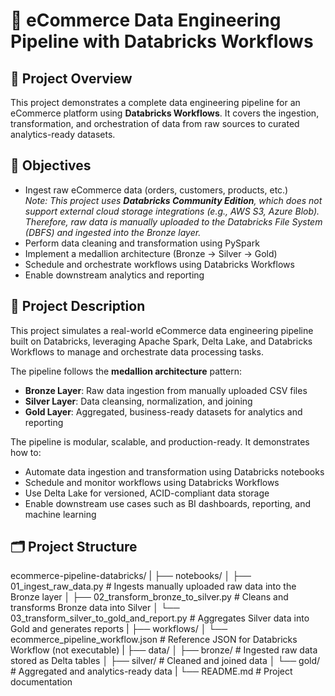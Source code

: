 # 🛒 eCommerce Data Engineering Pipeline with Databricks Workflows

## 📌 Project Overview

This project demonstrates a complete data engineering pipeline for an eCommerce platform using **Databricks Workflows**. It covers the ingestion, transformation, and orchestration of data from raw sources to curated analytics-ready datasets.

## 🎯 Objectives

- Ingest raw eCommerce data (orders, customers, products, etc.)  
  _Note: This project uses **Databricks Community Edition**, which does not support external cloud storage integrations (e.g., AWS S3, Azure Blob). Therefore, raw data is manually uploaded to the Databricks File System (DBFS) and ingested into the Bronze layer._
- Perform data cleaning and transformation using PySpark
- Implement a medallion architecture (Bronze → Silver → Gold)
- Schedule and orchestrate workflows using Databricks Workflows
- Enable downstream analytics and reporting

## 📄 Project Description

This project simulates a real-world eCommerce data engineering pipeline built on Databricks, leveraging Apache Spark, Delta Lake, and Databricks Workflows to manage and orchestrate data processing tasks.

The pipeline follows the **medallion architecture** pattern:

- **Bronze Layer**: Raw data ingestion from manually uploaded CSV files
- **Silver Layer**: Data cleansing, normalization, and joining
- **Gold Layer**: Aggregated, business-ready datasets for analytics and reporting

The pipeline is modular, scalable, and production-ready. It demonstrates how to:

- Automate data ingestion and transformation using Databricks notebooks
- Schedule and monitor workflows using Databricks Workflows
- Use Delta Lake for versioned, ACID-compliant data storage
- Enable downstream use cases such as BI dashboards, reporting, and machine learning

## 🗂️ Project Structure
ecommerce-pipeline-databricks/
|
├── notebooks/
│   ├── 01_ingest_raw_data.py                     # Ingests manually uploaded raw data into the Bronze layer
│   ├── 02_transform_bronze_to_silver.py          # Cleans and transforms Bronze data into Silver
│   └── 03_transform_silver_to_gold_and_report.py # Aggregates Silver data into Gold and generates reports
|
├── workflows/
│   └── ecommerce_pipeline_workflow.json          # Reference JSON for Databricks Workflow (not executable)
|
├── data/
│   ├── bronze/                                   # Ingested raw data stored as Delta tables
│   ├── silver/                                   # Cleaned and joined data
│   └── gold/                                     # Aggregated and analytics-ready data
|
└── README.md                                     # Project documentation
